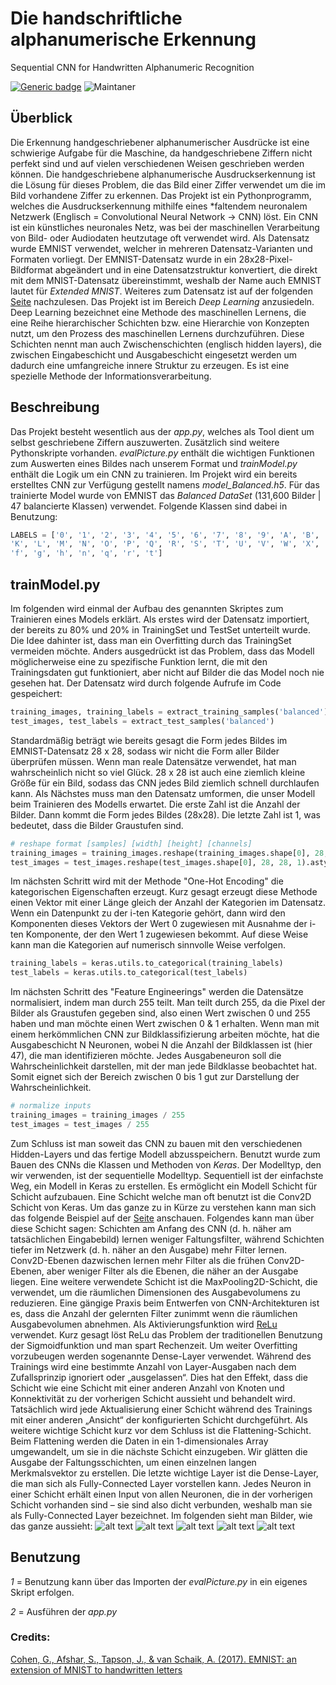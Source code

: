 # Die handschriftliche alphanumerische Erkennung
Sequential CNN for Handwritten Alphanumeric Recognition

[![Generic badge](https://img.shields.io/badge/ready-passing-<green>.svg)](https://shields.io/) ![Maintaner](https://img.shields.io/badge/maintainer-kevingostomski-blue)


## Überblick

Die Erkennung handgeschriebener alphanumerischer Ausdrücke ist eine schwierige Aufgabe für die Maschine, da handgeschriebene Ziffern nicht perfekt sind und auf vielen verschiedenen Weisen geschrieben werden können. Die handgeschriebene alphanumerische Ausdruckserkennung ist die Lösung für dieses Problem, die das Bild einer Ziffer verwendet um die im Bild vorhandene Ziffer zu erkennen. Das Projekt ist ein Pythonprogramm, welches die Ausdruckserkennung mithilfe eines *faltendem neuronalem Netzwerk (Englisch =  Convolutional Neural Network -> CNN) löst. Ein CNN ist ein künstliches neuronales Netz, was bei der maschinellen Verarbeitung von Bild- oder Audiodaten heutzutage oft verwendet wird. Als Datensatz wurde EMNIST verwendet, welcher in mehreren Datensatz-Varianten und Formaten vorliegt. Der EMNIST-Datensatz wurde in ein 28x28-Pixel-Bildformat abgeändert und in eine Datensatzstruktur konvertiert, die direkt mit dem MNIST-Datensatz übereinstimmt, weshalb der Name auch EMNIST lautet für *Extended MNIST*. Weiteres zum Datensatz ist auf der folgenden [Seite](https://www.nist.gov/itl/products-and-services/emnist-dataset) nachzulesen. Das Projekt ist im Bereich *Deep Learning* anzusiedeln. Deep Learning bezeichnet eine Methode des maschinellen Lernens, die eine Reihe hierarchischer Schichten bzw. eine Hierarchie von Konzepten nutzt, um den Prozess des maschinellen Lernens durchzuführen. Diese Schichten nennt man auch Zwischenschichten (englisch hidden layers), die zwischen Eingabeschicht und Ausgabeschicht eingesetzt werden um dadurch eine umfangreiche innere Struktur zu erzeugen. Es ist eine spezielle Methode der Informationsverarbeitung.

## Beschreibung

Das Projekt besteht wesentlich aus der *app.py*, welches als Tool dient um selbst geschriebene Ziffern auszuwerten. Zusätzlich sind weitere Pythonskripte vorhanden. *evalPicture.py* enthält die wichtigen Funktionen zum Auswerten eines Bildes nach unserem Format und *trainModel.py* enthält die Logik um ein CNN zu trainieren. Im Projekt wird ein bereits erstelltes CNN zur Verfügung gestellt namens *model_Balanced.h5*. Für das trainierte Model wurde von EMNIST das *Balanced DataSet* (131,600 Bilder | 47 balancierte Klassen) verwendet. Folgende Klassen sind dabei in Benutzung:
```python
LABELS = ['0', '1', '2', '3', '4', '5', '6', '7', '8', '9', 'A', 'B', 'C', 'D', 'E', 'F', 'G', 'H', 'I', 'J',
'K', 'L', 'M', 'N', 'O', 'P', 'Q', 'R', 'S', 'T', 'U', 'V', 'W', 'X', 'Y', 'Z', 'a', 'b', 'd', 'e',
'f', 'g', 'h', 'n', 'q', 'r', 't']
```
## trainModel.py
Im folgenden wird einmal der Aufbau des genannten Skriptes zum Trainieren eines Models erklärt. Als erstes wird der Datensatz importiert, der bereits zu 80% und 20% in TrainingSet und TestSet unterteilt wurde. Die Idee dahinter ist, dass man ein Overfitting durch das TrainingSet vermeiden möchte. Anders ausgedrückt ist das Problem, dass das Modell möglicherweise eine zu spezifische Funktion lernt, die mit den Trainingsdaten gut funktioniert, aber nicht auf Bilder die das Model noch nie gesehen hat. Der Datensatz wird durch folgende Aufrufe im Code gespeichert:
```python
training_images, training_labels = extract_training_samples('balanced')
test_images, test_labels = extract_test_samples('balanced')
```
Standardmäßig beträgt wie bereits gesagt die Form jedes Bildes im EMNIST-Datensatz 28 x 28, sodass wir nicht die Form aller Bilder überprüfen müssen. Wenn man reale Datensätze verwendet, hat man wahrscheinlich nicht so viel Glück. 28 x 28 ist auch eine ziemlich kleine Größe für ein Bild, sodass das CNN jedes Bild ziemlich schnell durchlaufen kann. Als Nächstes muss man den Datensatz umformen, die unser Modell beim Trainieren des Modells erwartet. Die erste Zahl ist die Anzahl der Bilder. Dann kommt die Form jedes Bildes (28x28). Die letzte Zahl ist 1, was bedeutet, dass die Bilder Graustufen sind.
```python
# reshape format [samples] [width] [height] [channels]
training_images = training_images.reshape(training_images.shape[0], 28, 28, 1).astype('float32')
test_images = test_images.reshape(test_images.shape[0], 28, 28, 1).astype('float32')
```
Im nächsten Schritt wird mit der Methode "One-Hot Encoding" die kategorischen Eigenschaften erzeugt. Kurz gesagt erzeugt diese Methode einen Vektor mit einer Länge gleich der Anzahl der Kategorien im Datensatz. Wenn ein Datenpunkt zu der i-ten Kategorie gehört, dann wird den Komponenten dieses Vektors der Wert 0 zugewiesen mit Ausnahme der i-ten Komponente, der den Wert 1 zugewiesen bekommt. Auf diese Weise kann man die Kategorien auf numerisch sinnvolle Weise verfolgen.
```python
training_labels = keras.utils.to_categorical(training_labels)
test_labels = keras.utils.to_categorical(test_labels)
```
Im nächsten Schritt des "Feature Engineerings" werden die Datensätze normalisiert, indem man durch 255 teilt. Man teilt durch 255, da die Pixel der Bilder als Graustufen gegeben sind, also einen Wert zwischen 0 und 255 haben und man möchte einen Wert zwischen 0 & 1 erhalten. Wenn man mit einem herkömmlichen CNN zur Bildklassifizierung arbeiten möchte, hat die Ausgabeschicht N Neuronen, wobei N die Anzahl der Bildklassen ist (hier 47), die man identifizieren möchte. Jedes Ausgabeneuron soll die Wahrscheinlichkeit darstellen, mit der man jede Bildklasse beobachtet hat. Somit eignet sich der Bereich zwischen 0 bis 1 gut zur Darstellung der Wahrscheinlichkeit.
```python
# normalize inputs
training_images = training_images / 255
test_images = test_images / 255
```
Zum Schluss ist man soweit das CNN zu bauen mit den verschiedenen Hidden-Layers und das fertige Modell abzusspeichern. Benutzt wurde zum Bauen des CNNs die Klassen und Methoden von *Keras*. Der Modelltyp, den wir verwenden, ist der sequentielle Modelltyp. Sequentiell ist der einfachste Weg, ein Modell in Keras zu erstellen. Es ermöglicht ein Modell Schicht für Schicht aufzubauen. Eine Schicht welche man oft benutzt ist die Conv2D Schicht von Keras. Um das ganze zu in Kürze zu verstehen kann man sich das folgende Beispiel auf der [Seite](https://cs231n.github.io/assets/conv-demo/index.html) anschauen. Folgendes kann man über diese Schicht sagen: Schichten am Anfang des CNN (d. h. näher am tatsächlichen Eingabebild) lernen weniger Faltungsfilter, während Schichten tiefer im Netzwerk (d. h. näher an den Ausgabe) mehr Filter lernen. Conv2D-Ebenen dazwischen lernen mehr Filter als die frühen Conv2D-Ebenen, aber weniger Filter als die Ebenen, die näher an der Ausgabe liegen. Eine weitere verwendete Schicht ist die MaxPooling2D-Schicht, die verwendet, um die räumlichen Dimensionen des Ausgabevolumens zu reduzieren. Eine gängige Praxis beim Entwerfen von CNN-Architekturen ist es, dass die Anzahl der gelernten Filter zunimmt wenn die räumlichen Ausgabevolumen abnehmen. Als Aktivierungsfunktion wird [ReLu](https://deepai.org/machine-learning-glossary-and-terms/relu) verwendet. Kurz gesagt löst ReLu das Problem der traditionellen Benutzung der Sigmoidfunktion und man spart Rechenzeit.  Um weiter Overfitting vorzubeugen werden sogenannte Dense-Layer verwendet. Während des Trainings wird eine bestimmte Anzahl von Layer-Ausgaben nach dem Zufallsprinzip ignoriert oder „ausgelassen“. Dies hat den Effekt, dass die Schicht wie eine Schicht mit einer anderen Anzahl von Knoten und Konnektivität zu der vorherigen Schicht aussieht und behandelt wird. Tatsächlich wird jede Aktualisierung einer Schicht während des Trainings mit einer anderen „Ansicht“ der konfigurierten Schicht durchgeführt. Als weitere wichtige Schicht kurz vor dem Schluss ist die Flattening-Schicht. Beim Flattening werden die Daten in ein 1-dimensionales Array umgewandelt, um sie in die nächste Schicht einzugeben. Wir glätten die Ausgabe der Faltungsschichten, um einen einzelnen langen Merkmalsvektor zu erstellen. Die letzte wichtige Layer ist die Dense-Layer, die man sich als Fully-Connected Layer vorstellen kann. Jedes Neuron in einer Schicht erhält einen Input von allen Neuronen, die in der vorherigen Schicht vorhanden sind – sie sind also dicht verbunden, weshalb man sie als Fully-Connected Layer bezeichnet.
Im folgenden sieht man Bilder, wie das ganze aussieht:
![alt text](https://github.com/kevingostomski/CNN/blob/main/doc/example1.jpg)
![alt text](https://github.com/kevingostomski/CNN/blob/main/doc/example2.jpg)
![alt text](https://github.com/kevingostomski/CNN/blob/main/doc/Result.jpeg)
![alt text](https://github.com/kevingostomski/CNN/blob/main/doc/ModelAccuracy.jpeg)
![alt text](https://github.com/kevingostomski/CNN/blob/main/doc/modelLoss.jpeg)

## Benutzung

_1_ = Benutzung kann über das Importen der *evalPicture.py* in ein eigenes Skript erfolgen.

_2_ = Ausführen der *app.py*





### Credits:

[Cohen, G., Afshar, S., Tapson, J., & van Schaik, A. (2017). EMNIST: an extension of MNIST to handwritten letters](http://arxiv.org/abs/1702.05373)
